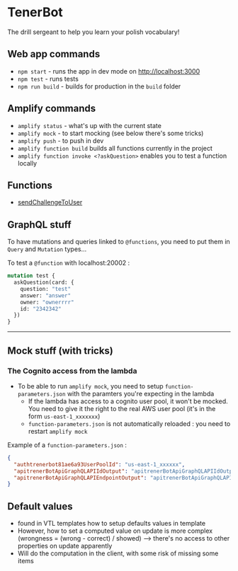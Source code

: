 # TenerBot

The drill sergeant to help you learn your polish vocabulary!

## Web app commands

* `npm start` - runs the app in dev mode on [http://localhost:3000](http://localhost:3000)
* `npm test` - runs tests
* `npm run build` - builds for production in the `build` folder

## Amplify commands

* `amplify status` - what's up with the current state
* `amplify mock` - to start mocking (see below there's some tricks)
* `amplify push` - to push in dev
* `amplify function build` builds all functions currently in the project
* `amplify function invoke <?askQuestion>` enables you to test a function locally

## Functions

* [sendChallengeToUser](./amplify/backend/function/sendChallengeToUser/README.md)

## GraphQL stuff

To have mutations and queries linked to `@functions`, you need to put them in `Query` and `Mutation` types...

To test a `@function` with localhost:20002 :

```graphql
mutation test {
  askQuestion(card: {
    question: "test"
    answer: "answer"
    owner: "ownerrrr"
    id: "2342342"
  })
}
```

---

## Mock stuff (with tricks)

### The Cognito access from the lambda

* To be able to run `amplify mock`, you need to setup `function-parameters.json` with the paramters you're expecting in the lambda
  * If the lambda has access to a cognito user pool, it won't be mocked. You need to give it the right to the real AWS user pool (it's in the form `us-east-1_xxxxxxx`)
  * `function-parameters.json` is not automatically reloaded : you need to restart `amplify mock`

Example of a `function-parameters.json` :

```json
{ 
  "authtrenerbot81ae6a93UserPoolId": "us-east-1_xxxxxx",
  "apitrenerBotApiGraphQLAPIIdOutput": "apitrenerBotApiGraphQLAPIIdOutput",
  "apitrenerBotApiGraphQLAPIEndpointOutput": "apitrenerBotApiGraphQLAPIEndpointOutput"
}
```

## Default values

* found in VTL templates how to setup defaults values in template
* However, how to set a computed value on update is more complex (wrongness = (wrong - correct) / showed) --> there's no access to other properties on update apparently
* Will do the computation in the client, with some risk of missing some items

